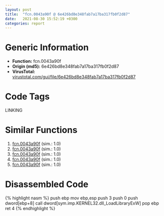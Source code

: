 ```yaml
---
layout: post
title:  "fcn.0043a90f @ 6e426bd8e348fab7a17ba317fb0f2d87"
date:   2021-08-30 15:52:19 +0300
categories: report
---
```


# Generic Information
- **Function:** fcn.0043a90f
- **Origin (md5):** 6e426bd8e348fab7a17ba317fb0f2d87
- **VirusTotal:** [virustotal.com/gui/file/6e426bd8e348fab7a17ba317fb0f2d87][virustotal_ref]

# Code Tags
<span class="tag" id="LINKING">LINKING</span>


# Similar Functions

1. [fcn.0043a90f][similar_1_ref] (sim.: 1.0)
2. [fcn.0043a90f][similar_2_ref] (sim.: 1.0)
3. [fcn.0043a90f][similar_3_ref] (sim.: 1.0)
4. [fcn.0043a90f][similar_4_ref] (sim.: 1.0)
5. [fcn.0043a90f][similar_5_ref] (sim.: 1.0)


# Disassembled Code

{% highlight nasm %}
push ebp
mov ebp,esp
push 3
push 0
push dword[ebp+8]
call dword[sym.imp.KERNEL32.dll_LoadLibraryExW]
pop ebp
ret 4
{% endhighlight %}


[similar_1_ref]: /report/fcn.0043a90f@9571c7458fae91969aaed3955e433f49
[similar_2_ref]: /report/fcn.0043a90f@146b14fc12cf789043a79d4f548a23bf
[similar_3_ref]: /report/fcn.0043a90f@b8b9cf6862b0d68d10750002e5baaf97
[similar_4_ref]: /report/fcn.0043a90f@c6d5547a6b11db0106596d8a93b709be
[similar_5_ref]: /report/fcn.0043a90f@e83552e81a6f265fd7baa50402d3d47d
[virustotal_ref]: https://www.virustotal.com/gui/file/6e426bd8e348fab7a17ba317fb0f2d87